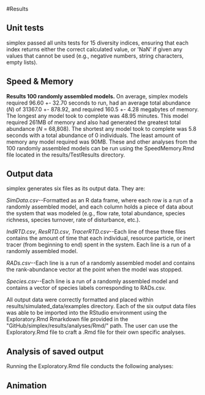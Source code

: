 #Results

## Unit tests

simplex passed all units tests for 15 diversity indices, ensuring that each index returns either the correct calculated value, or 'NaN' if given any values that cannot be used (e.g., negative numbers, string characters, empty lists).

## Speed & Memory

**Results 100 randomly assembled models.** On average, simplex models required 96.60 +- 32.70 seconds to run, had an average total abundance (*N*) of 31367.0 +- 878.92, and required 160.5 +- 4.28 megabytes of memory.
The longest any model took to complete was 48.95 minutes. This model required 261MB of memory and also had generated the greatest total abundance (*N* = 68,808). The shortest any model took to complete was 5.8 seconds with a total abundance of 0 individuals. The least amount of memory any model required was 90MB. These and other analyses from the 100 randomly assembled models can be run using the SpeedMemory.Rmd file located in the results/TestResults directory.

## Output data
simplex generates six files as its output data. They are: 

*SimData.csv*--Formatted as an R data frame, where each row is a run of a randomly assembled model, and each column holds a piece of data about the system that was modeled (e.g., flow rate, total abundance, species richness, species turnover, rate of disturbance, etc.).  

*IndRTD.csv*, *ResRTD.csv*, *TracerRTD.csv*--Each line of these three files contains the amount of time that each individual, resource particle, or inert tracer (from beginning to end) spent in the system. Each line is a run of a randomly assembled model.

*RADs.csv*--Each line is a run of a randomly assembled model and contains the rank-abundance vector at the point when the model was stopped.

*Species.csv*--Each line is a run of a randomly assembled model and contains a vector of species labels corresponding to RADs.csv.

All output data were correctly formatted and placed within results/simulated_data/examples directory.
Each of the six output data files was able to be imported into the RStudio environment using the Exploratory.Rmd Rmarkdown file provided in the "GitHub/simplex/results/analyses/Rmd/" path. The user can use the Exploratory.Rmd file to craft a .Rmd file for their own specific analyses.

## Analysis of saved output

Running the Exploratory.Rmd file conducts the following analyses:






## Animation





